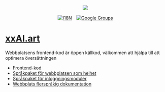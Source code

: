 <p align="center"><a href="https://wac.tax"><img src="https://cdn.jsdelivr.net/gh/wactax/img/logo.svg"/></a></p><p align="center"><a href="https://github.com/wactax/wac.tax/blob/main/doc/README.md#readme"><img alt="I18N" src="https://cdn.jsdelivr.net/gh/wactax/img/t.svg"/></a>　<a href="https://groups.google.com/u/2/g/wactax"><img alt="Google Groups" src="https://cdn.jsdelivr.net/gh/wactax/img/g-groups.svg"/></a></p>

# [xxAI.art](https://xxAI.art)

Webbplatsens frontend-kod är öppen källkod, välkommen att hjälpa till att optimera översättningen

* [Frontend-kod](https://github.com/xxai-art/web)
* [Språkpaket för webbplatsen som helhet](https://github.com/xxai-art/web/tree/main/i18n)
* [Språkpaket för inloggningsmoduler](https://github.com/wacpkg/user/tree/main/ui.i18n)
* [Webbplats flerspråkig dokumentation](https://github.com/xxai-doc)
